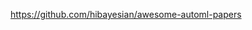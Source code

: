

<!--
 * @version:
 * @Author:  StevenJokess https://github.com/StevenJokess
 * @Date: 2020-12-20 00:57:00
 * @LastEditors:  StevenJokess https://github.com/StevenJokess
 * @LastEditTime: 2020-12-20 00:57:00
 * @Description:
 * @TODO::
 * @Reference:
-->
https://github.com/hibayesian/awesome-automl-papers
